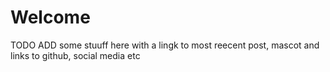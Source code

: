 # Welcome

TODO ADD some stuuff here with a lingk to most reecent post, mascot and links to github, social media etc
